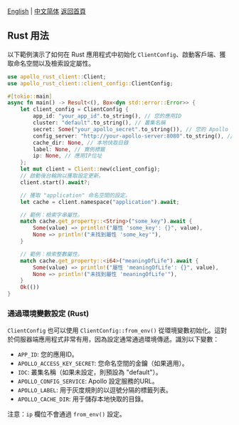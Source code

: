 [English](../en/Rust-Usage.md) | [中文简体](../zh-CN/Rust-Usage.md)
[返回首頁](Home.md)

## Rust 用法

以下範例演示了如何在 Rust 應用程式中初始化 `ClientConfig`、啟動客戶端、獲取命名空間以及檢索設定屬性。

```rust
use apollo_rust_client::Client;
use apollo_rust_client::client_config::ClientConfig;

#[tokio::main]
async fn main() -> Result<(), Box<dyn std::error::Error>> {
    let client_config = ClientConfig {
        app_id: "your_app_id".to_string(), // 您的應用ID
        cluster: "default".to_string(), // 叢集名稱
        secret: Some("your_apollo_secret".to_string()), // 您的 Apollo 金鑰
        config_server: "http://your-apollo-server:8080".to_string(), // 設定伺服器位址
        cache_dir: None, // 本地快取目錄
        label: None, // 實例標籤
        ip: None, // 應用IP位址
    };
    let mut client = Client::new(client_config);
    // 啟動後台輪詢以獲取設定更新。
    client.start().await?;

    // 獲取 "application" 命名空間的設定。
    let cache = client.namespace("application").await;

    // 範例：檢索字串屬性。
    match cache.get_property::<String>("some_key").await {
        Some(value) => println!("屬性 'some_key': {}", value),
        None => println!("未找到屬性 'some_key'"),
    }

    // 範例：檢索整數屬性。
    match cache.get_property::<i64>("meaningOfLife").await {
        Some(value) => println!("屬性 'meaningOfLife': {}", value),
        None => println!("未找到屬性 'meaningOfLife'"),
    }
    Ok(())
}
```

### 通過環境變數設定 (Rust)

`ClientConfig` 也可以使用 `ClientConfig::from_env()` 從環境變數初始化。這對於伺服器端應用程式非常有用，因為設定通常通過環境傳遞。識別以下變數：

- `APP_ID`: 您的應用ID。
- `APOLLO_ACCESS_KEY_SECRET`: 您命名空間的金鑰（如果適用）。
- `IDC`: 叢集名稱（如果未設定，則預設為 "default"）。
- `APOLLO_CONFIG_SERVICE`: Apollo 設定服務的URL。
- `APOLLO_LABEL`: 用于灰度規則的以逗號分隔的標籤列表。
- `APOLLO_CACHE_DIR`: 用于儲存本地快取的目錄。

注意：`ip` 欄位不會通過 `from_env()` 設定。
